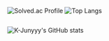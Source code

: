 <div style="display:flex">
  
  ![[Solved.ac Profile](http://mazassumnida.wtf/api/v2/generate_badge?boj=faper)](https://solved.ac/faper/) 
![Top Langs](https://github-readme-stats.vercel.app/api/top-langs/?username=seo-faper&layout=compact&theme=tokyonight)
</div>

![K-Junyyy's GitHub stats](https://github-readme-stats.vercel.app/api?username=seo-faper&show_icons=true&theme=dracula)
